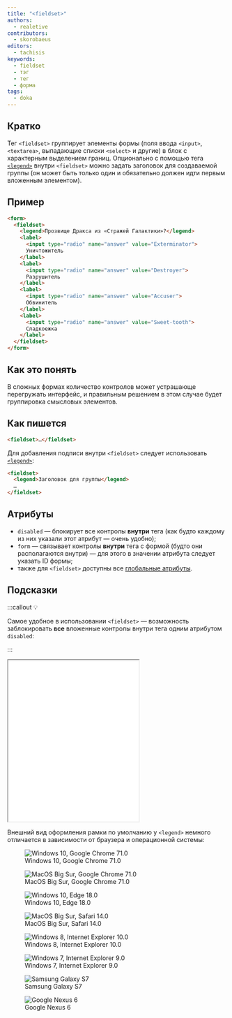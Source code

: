 ```yaml
---
title: "<fieldset>"
authors:
  - realetive
contributors:
  - skorobaeus
editors:
  - tachisis
keywords:
  - fieldset
  - тэг
  - тег
  - форма
tags:
  - doka
---
```


## Кратко

Тег `<fieldset>` группирует элементы формы (поля ввода `<input>`, `<textarea>`, выпадающие списки `<select>` и другие) в блок с характерным выделением границ. Опционально с помощью тега [`<legend>`](/html/legend) внутри `<fieldset>` можно задать заголовок для создаваемой группы (он может быть только один и обязательно должен идти первым вложенным элементом).

## Пример

```html
<form>
  <fieldset>
    <legend>Прозвище Дракса из «Стражей Галактики»?</legend>
    <label>
      <input type="radio" name="answer" value="Exterminator">
      Уничтожитель
    </label>
    <label>
      <input type="radio" name="answer" value="Destroyer">
      Разрушитель
    </label>
    <label>
      <input type="radio" name="answer" value="Accuser">
      Обвинитель
    </label>
    <label>
      <input type="radio" name="answer" value="Sweet-tooth">
      Сладкоежка
    </label>
  </fieldset>
</form>
```

## Как это понять

В сложных формах количество контролов может устрашающе перегружать интерфейс, и правильным решением в этом случае будет группировка смысловых элементов.

## Как пишется

```html
<fieldset>…</fieldset>
```

Для добавления подписи внутри `<fieldset>` следует использовать [`<legend>`](/html/legend):

```html
<fieldset>
  <legend>Заголовок для группы</legend>
  …
</fieldset>
```

## Атрибуты

- `disabled` — блокирует все контролы **внутри** тега (как будто каждому из них указали этот атрибут — очень удобно);
- `form` — связывает контролы **внутри** тега с формой (будто они располагаются внутри) — для этого в значении атрибута следует указать ID формы;
- также для `<fieldset>` доступны все [глобальные атрибуты](/html/global-attrs).

## Подсказки

:::callout 💡

Самое удобное в использовании `<fieldset>` — возможность заблокировать **все** вложенные контролы внутри тега одним атрибутом `disabled`:

:::

<iframe title="Блокирование всей формы при помощи disabled" src="demos/disabling/" height="370"></iframe>

Внешний вид оформления рамки по умолчанию у `<legend>` немного отличается в зависимости от браузера и операционной системы:

<section class="section section_column_2">
  <figure class="section__item">
    <img src="images/win-10-chrome-71.png" alt="Windows 10, Google Chrome 71.0">
    <figcaption>Windows 10, Google Chrome 71.0</figcaption>
  </figure>
  <figure class="section__item">
    <img src="images/mac-chrome-71.png" alt="MacOS Big Sur, Google Chrome 71.0">
    <figcaption>MacOS Big Sur, Google Chrome 71.0</figcaption>
  </figure>
  <figure class="section__item">
    <img src="images/win-10-edge-18.png" alt="Windows 10, Edge 18.0">
    <figcaption>Windows 10, Edge 18.0</figcaption>
  </figure>
  <figure class="section__item">
    <img src="images/mac-safari-14.jpg" alt="MacOS Big Sur, Safari 14.0">
    <figcaption>MacOS Big Sur, Safari 14.0</figcaption>
  </figure>
  <figure class="section__item">
    <img src="images/win-8-ie10.png" alt="Windows 8, Internet Explorer 10.0">
    <figcaption>Windows 8, Internet Explorer 10.0</figcaption>
  </figure>
  <figure class="section__item">
    <img src="images/win-7-ie9.png" alt="Windows 7, Internet Explorer 9.0">
    <figcaption>Windows 7, Internet Explorer 9.0</figcaption>
  </figure>
  <figure class="section__item">
    <img src="images/samsung-galaxy.png" alt="Samsung Galaxy S7">
    <figcaption>Samsung Galaxy S7</figcaption>
  </figure>
  <figure class="section__item">
    <img src="images/google-nexus.png" alt="Google Nexus 6">
    <figcaption>Google Nexus 6</figcaption>
  </figure>
</section>
